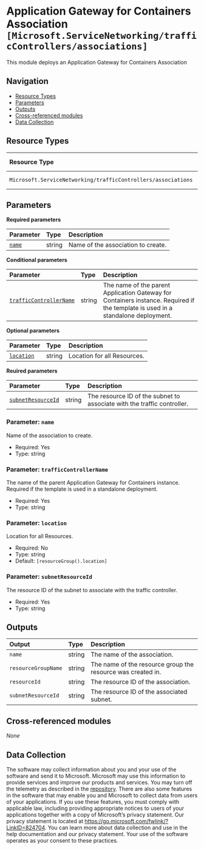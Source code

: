 # Application Gateway for Containers Association `[Microsoft.ServiceNetworking/trafficControllers/associations]`

This module deploys an Application Gateway for Containers Association

## Navigation

- [Resource Types](#Resource-Types)
- [Parameters](#Parameters)
- [Outputs](#Outputs)
- [Cross-referenced modules](#Cross-referenced-modules)
- [Data Collection](#Data-Collection)

## Resource Types

| Resource Type | API Version |
| :-- | :-- |
| `Microsoft.ServiceNetworking/trafficControllers/associations` | [2023-11-01](https://learn.microsoft.com/en-us/azure/templates/Microsoft.ServiceNetworking/2023-11-01/trafficControllers/associations) |

## Parameters

**Required parameters**

| Parameter | Type | Description |
| :-- | :-- | :-- |
| [`name`](#parameter-name) | string | Name of the association to create. |

**Conditional parameters**

| Parameter | Type | Description |
| :-- | :-- | :-- |
| [`trafficControllerName`](#parameter-trafficcontrollername) | string | The name of the parent Application Gateway for Containers instance. Required if the template is used in a standalone deployment. |

**Optional parameters**

| Parameter | Type | Description |
| :-- | :-- | :-- |
| [`location`](#parameter-location) | string | Location for all Resources. |

**Reuired parameters**

| Parameter | Type | Description |
| :-- | :-- | :-- |
| [`subnetResourceId`](#parameter-subnetresourceid) | string | The resource ID of the subnet to associate with the traffic controller. |

### Parameter: `name`

Name of the association to create.

- Required: Yes
- Type: string

### Parameter: `trafficControllerName`

The name of the parent Application Gateway for Containers instance. Required if the template is used in a standalone deployment.

- Required: Yes
- Type: string

### Parameter: `location`

Location for all Resources.

- Required: No
- Type: string
- Default: `[resourceGroup().location]`

### Parameter: `subnetResourceId`

The resource ID of the subnet to associate with the traffic controller.

- Required: Yes
- Type: string


## Outputs

| Output | Type | Description |
| :-- | :-- | :-- |
| `name` | string | The name of the association. |
| `resourceGroupName` | string | The name of the resource group the resource was created in. |
| `resourceId` | string | The resource ID of the association. |
| `subnetResourceId` | string | The resource ID of the associated subnet. |

## Cross-referenced modules

_None_

## Data Collection

The software may collect information about you and your use of the software and send it to Microsoft. Microsoft may use this information to provide services and improve our products and services. You may turn off the telemetry as described in the [repository](https://aka.ms/avm/telemetry). There are also some features in the software that may enable you and Microsoft to collect data from users of your applications. If you use these features, you must comply with applicable law, including providing appropriate notices to users of your applications together with a copy of Microsoft’s privacy statement. Our privacy statement is located at <https://go.microsoft.com/fwlink/?LinkID=824704>. You can learn more about data collection and use in the help documentation and our privacy statement. Your use of the software operates as your consent to these practices.
